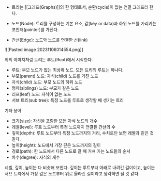 - 트리는 [[그래프(Graphs)]]의 한 형태로서, 순환(cycle)이 없는 연결 그래프라 한다.


- 노드(Node): 트리를 구성하는 기본 요소, 값(key or data)과 하위 노드를 가리키는 포인터(pointer)를 가진다.
- 간선(Edge): 노드와 노드를 연결한 선(link)

![[Pasted image 20231106014554.png]]

위의 이미지처럼 트리는 루트(Root)에서 시작한다.

- 루트: 부모 노드가 없는 최상위 노드. 모든 트리의 루트는 하나다.
- 부모(parent) 노드: 자식(child) 노드를 가진 노드
- 자식(child) 노드: 부모 노드의 하위 노드
- 형제(siblings) 노드: 부모가 같은 노드
- 리프(leaf) 노드: 자식이 없는 노드
- 서브 트리(sub tree): 특정 노드를 루트로 생각할 때 생기는 트리

기타 용어

- 크기(size): 자신을 포함한 모든 자식 노드의 개수
- 레벨(level): 루트 노드부터 특정 노드까지 연결된 간선의 수
- 깊이(depth): 루트 노드부터 특정 노드까지의 거리, 수치로만 보면 레벨과 같은 것 같다.
- 높이(height): 노드에서 가장 깊은 노드까지의 길이
- 경로(path): 한 노드에서 다른 노드로 갈 때 거쳐 가는 노드들의 순서
- 차수(degree): 자식의 개수

레벨, 깊이, 높이는 다 비슷해 보인다. 깊이는 루트부터 아래로 내려간 길이이고, 높이는 서브 트리에서 가장 깊은 노드부터 위로 올라간 길이라고 생각하면 될 것 같다.
